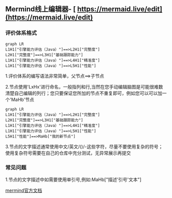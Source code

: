 ## Mermind线上编辑器-  [ https://mermaid.live/edit](https://mermaid.live/edit)
### 评价体系格式

```mermind
graph LR
L1H1["引擎能力评估（Java）"]==>L2H1["完整度"]
L2H1["完整度"]==>L3H1["基础跟踪能力"]
L1H1["引擎能力评估（Java）"]==>L4H1["精准度"]
L1H1["引擎能力评估（Java）"]==>L5H1["性能"]
```

1.评价体系的编写语法非常简单，父节点==>子节点

2.节点使用'LxHx'进行命名，一般指列和行,当然在您手动编辑脑图是可能很难数清楚自己编辑的列行；您只要保证您所加的节点不重复即可，例如您可以可以加一个'MaHb'节点

```mermind
graph LR
L1H1["引擎能力评估（Java）"]==>L2H1["完整度"]
L2H1["完整度"]==>L3H1["基础跟踪能力"]
L1H1["引擎能力评估（Java）"]==>L4H1["精准度"]
L1H1["引擎能力评估（Java）"]==>L5H1["性能"]
L5H1["性能"]==>MaHb["我的新节点"]
```

3.节点的文字描述通常使用中文/英文/()/-这些字符，尽量不要使用复杂的符号；使用复杂符号需要在自己的仓库中充分测试，无异常展示再提交


### 常见问题
1.节点的文字描述中如需要使用单引号,例如:MaHb["描述'引号'文本"]

[mermind官方文档](https://mermaid.js.org/intro/getting-started.html#_1-using-the-mermaid-live-editor)